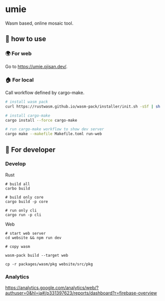 # umie

Wasm based, online mosaic tool.

## 🤘 how to use

### 🌍 For web

Go to https://umie.ojisan.dev/.

### 🏠 For local

Call workflow defined by cargo-make.

```sh
# install wasm pack
curl https://rustwasm.github.io/wasm-pack/installer/init.sh -sSf | sh

# install cargo-make
cargo install --force cargo-make

# run cargo-make workflow to show dev server
cargo make --makefile Makefile.toml run-web
```

## 🔧 For developer

### Develop

Rust

```
# build all
carbo build

# build only core
cargo build -p core

# run only cli
cargo run -p cli
```

Web

```
# start web server
cd website && npm run dev

# copy wasm

wasm-pack build --target web

cp -r packages/wasm/pkg website/src/pkg
```

### Analytics

https://analytics.google.com/analytics/web/?authuser=0&hl=ja#/p331397623/reports/dashboard?r=firebase-overview
